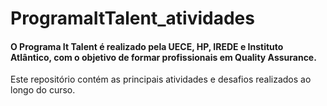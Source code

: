 # ProgramaItTalent_atividades

#### O Programa It Talent é realizado pela UECE, HP, IREDE e Instituto Atlântico, com o objetivo de formar profissionais em Quality Assurance.

Este repositório contém as principais atividades e desafios realizados ao longo do curso.
